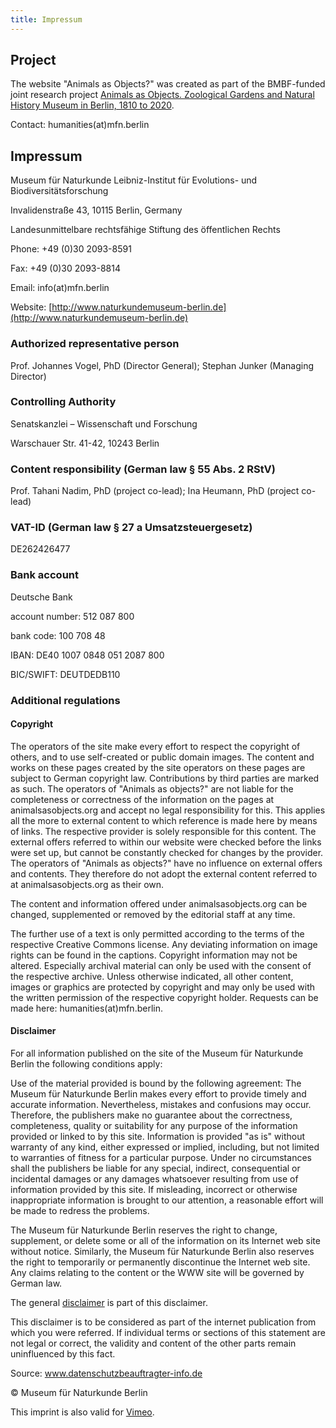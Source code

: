 ```yaml
---
title: Impressum
---
```

## Project

The website "Animals as Objects?" was created as part of the BMBF-funded joint research project [Animals as Objects. Zoological Gardens and Natural History Museum in Berlin, 1810 to 2020](https://www.museumfuernaturkunde.berlin/en/science/animals-objects).

Contact: humanities(at)mfn.berlin

## Impressum

Museum für Naturkunde Leibniz-Institut für Evolutions- und Biodiversitätsforschung

Invalidenstraße 43, 10115 Berlin, Germany

Landesunmittelbare rechtsfähige Stiftung des öffentlichen Rechts

Phone: +49 (0)30 2093-8591

Fax: +49 (0)30 2093-8814

Email: info(at)mfn.berlin 

Website: [http://www.naturkundemuseum-berlin.de](http://www.naturkundemuseum-berlin.de)

### Authorized representative person

Prof. Johannes Vogel, PhD (Director General); Stephan Junker (Managing Director)

### Controlling Authority

Senatskanzlei – Wissenschaft und Forschung

Warschauer Str. 41-42, 10243 Berlin

### Content responsibility (German law § 55 Abs. 2 RStV)

Prof. Tahani Nadim, PhD (project co-lead); Ina Heumann, PhD (project co-lead)

### VAT-ID (German law § 27 a Umsatzsteuergesetz)

DE262426477

### Bank account

Deutsche Bank

account number: 512 087 800

bank code: 100 708 48

IBAN: DE40 1007 0848 051 2087 800

BIC/SWIFT: DEUTDEDB110



### Additional regulations 

#### Copyright

The operators of the site make every effort to respect the copyright of others, and to use self-created or public domain images. The content and works on these pages created by the site operators on these pages are subject to German copyright law. Contributions by third parties are marked as such. The operators of "Animals as objects?" are not liable for the completeness or correctness of the information on the pages at animalsasobjects.org and accept no legal responsibility for this. This applies all the more to external content to which reference is made here by means of links. The respective provider is solely responsible for this content. The external offers referred to within our website were checked before the links were set up, but cannot be constantly checked for changes by the provider. The operators of "Animals as objects?" have no influence on external offers and contents. They therefore do not adopt the external content referred to at animalsasobjects.org as their own. 

The content and information offered under animalsasobjects.org can be changed, supplemented or removed by the editorial staff at any time.

The further use of a text is only permitted according to the terms of the respective Creative Commons license. Any deviating information on image rights can be found in the captions. Copyright information may not be altered. Especially archival material can only be used with the consent of the respective archive. Unless otherwise indicated, all other content, images or graphics are protected by copyright and may only be used with the written permission of the respective copyright holder. Requests can be made here: humanities(at)mfn.berlin.

#### Disclaimer

For all information published on the site of the Museum für Naturkunde Berlin the following conditions apply: 

Use of the material provided is bound by the following agreement: The Museum für Naturkunde Berlin makes every effort to provide timely and accurate information. Nevertheless, mistakes and confusions may occur. Therefore, the publishers make no guarantee about the correctness, completeness, quality or suitability for any purpose of the information provided or linked to by this site. Information is provided "as is" without warranty of any kind, either expressed or implied, including, but not limited to warranties of fitness for a particular purpose. Under no circumstances shall the publishers be liable for any special, indirect, consequential or incidental damages or any damages whatsoever resulting from use of information provided by this site. If misleading, incorrect or otherwise inappropriate information is brought to our attention, a reasonable effort will be made to redress the problems.

The Museum für Naturkunde Berlin reserves the right to change, supplement, or delete some or all of the information on its Internet web site without notice. Similarly, the Museum für Naturkunde Berlin also reserves the right to temporarily or permanently discontinue the Internet web site.
Any claims relating to the content or the WWW site will be governed by German law.

The general [disclaimer](https://www.disclaimer.de/disclaimer.htm) is part of this disclaimer.

This disclaimer is to be considered as part of the internet publication from which you were referred. If individual terms or sections of this statement are not legal or correct, the validity and content of the other parts remain uninfluenced by this fact.

Source: www.datenschutzbeauftragter-info.de

© Museum für Naturkunde Berlin

This imprint is also valid for [Vimeo](https://vimeo.com/user139444102).